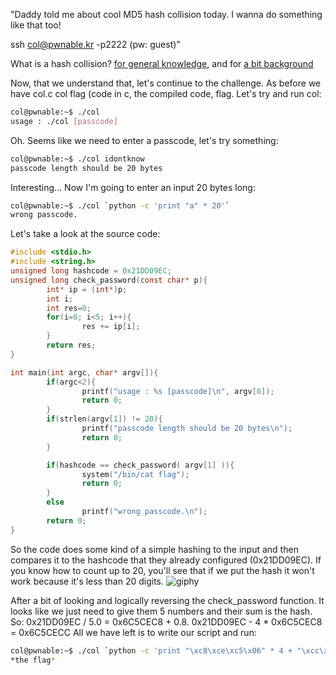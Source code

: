 "Daddy told me about cool MD5 hash collision today.
I wanna do something like that too!

ssh col@pwnable.kr -p2222 (pw: guest)"

What is a hash collision?
[for general knowledge](https://www.digitalwhisper.co.il/files/Zines/0x0C/DW12-1-HashCollisions.pdf), and for 
[a bit background](https://en.wikipedia.org/wiki/MD5#Collision_vulnerabilities)

Now, that we understand that, let's continue to the challenge.
As before we have col.c col flag (code in c, the compiled code, flag.
Let's try and run col:
```bash
col@pwnable:~$ ./col
usage : ./col [passcode]
```
Oh. Seems like we need to enter a passcode, let's try something:
```bash
col@pwnable:~$ ./col idontknow
passcode length should be 20 bytes
```
Interesting... Now I'm going to enter an input 20 bytes long:
```bash
col@pwnable:~$ ./col `python -c 'print "a" * 20'`
wrong passcode.
```
Let's take a look at the source code:
```c
#include <stdio.h>
#include <string.h>
unsigned long hashcode = 0x21DD09EC;
unsigned long check_password(const char* p){
        int* ip = (int*)p;
        int i;
        int res=0;
        for(i=0; i<5; i++){
                res += ip[i];
        }
        return res;
}

int main(int argc, char* argv[]){
        if(argc<2){
                printf("usage : %s [passcode]\n", argv[0]);
                return 0;
        }
        if(strlen(argv[1]) != 20){
                printf("passcode length should be 20 bytes\n");
                return 0;
        }

        if(hashcode == check_password( argv[1] )){
                system("/bin/cat flag");
                return 0;
        }
        else
                printf("wrong passcode.\n");
        return 0;
}
```
So the code does some kind of a simple hashing to the input and then compares it to the hashcode that they already configured (0x21DD09EC).
If you know how to count up to 20, you'll see that if we put the hash it won't work because it's less than 20 digits. 
![giphy](https://github.com/ido5ch/Pwnable.kr/assets/97401114/979c7be6-ac3f-40cc-9beb-82f0195b435d)

After a bit of looking and logically reversing the check_password function. It looks like we just need to give them 5 numbers and their sum is the hash.
So: 0x21DD09EC / 5.0 = 0x6C5CEC8 + 0.8.
0x21DD09EC - 4 * 0x6C5CEC8 = 0x6C5CECC
All we have left is to write our script and run:
```bash
col@pwnable:~$ ./col `python -c 'print "\xc8\xce\xc5\x06" * 4 + "\xcc\xce\xc5\x06"'`
*the flag*
```
